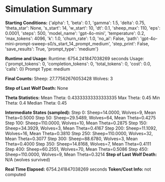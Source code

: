 # Simulation Summary

**Starting Conditions:**
{'alpha': 1, 'beta': 0.1, 'gamma': 1.5, 'delta': 0.75, 'theta_star': None, 's_start': 14, 'w_start': 10, 'dt': 0.1, 'sheep_max': 110, 'eps': 0.0001, 'steps': 500, 'model_name': 'gpt-4o-mini', 'temperature': 0.2, 'max_tokens': 4096, 'k': 1.0, 'churn_rate': 1.0, 'no_ai': False, 'path': 'gpt-4o-mini-prompt-sweep-s0/s_start_14_prompt_medium', 'step_print': False, 'save_results': True, 'prompt_type': 'medium'}

**Runtime and Usage:**
Runtime: 6754.241847038269 seconds
Usage: {'prompt_tokens': 0, 'completion_tokens': 0, 'total_tokens': 0, 'cost': 0.0, 'calls': 0}
Prompt Type: medium

**Final Counts:**
Sheep: 27.77562676053428
Wolves: 3

**Step of Last Wolf Death:**
None

**Theta Statistics:**
Mean Theta: 0.43333333333333335
Max Theta: 0.45
Min Theta: 0.4
Median Theta: 0.45

**Intermediate States (sampled):**
Step 0: Sheep=14.0000, Wolves=9, Mean Theta=0.5000
Step 50: Sheep=29.5489, Wolves=64, Mean Theta=0.4275
Step 100: Sheep=110.0000, Wolves=10, Mean Theta=0.2875
Step 150: Sheep=34.3929, Wolves=3, Mean Theta=0.4167
Step 200: Sheep=11.1092, Wolves=16, Mean Theta=0.3810
Step 250: Sheep=110.0000, Wolves=32, Mean Theta=0.3077
Step 300: Sheep=88.6780, Wolves=3, Mean Theta=0.4000
Step 350: Sheep=14.8168, Wolves=7, Mean Theta=0.4111
Step 400: Sheep=60.2551, Wolves=70, Mean Theta=0.5086
Step 450: Sheep=110.0000, Wolves=9, Mean Theta=0.3214
**Step of Last Wolf Death:** N/A (wolves survived)

**Real Time Elapsed:** 6754.241847038269 seconds
**Token/Cost Info:** not computed